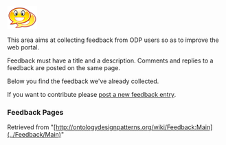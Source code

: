[![](../images/thumb/0/0c/ListFeedback.png/70px-ListFeedback.png)](../Image/ListFeedback.png "ListFeedback.png")


This area aims at collecting feedback from ODP users so as to improve the web portal. 


Feedback must have a title and a description. Comments and replies to a feedback are posted on the same page. 


Below you find the feedback we've already collected.


If you want to contribute please  [post a new feedback entry](../Feedback/PostFeedback "Feedback:PostFeedback"). 



###   Feedback Pages


  






Retrieved from "[http://ontologydesignpatterns.org/wiki/Feedback:Main](../Feedback/Main)"